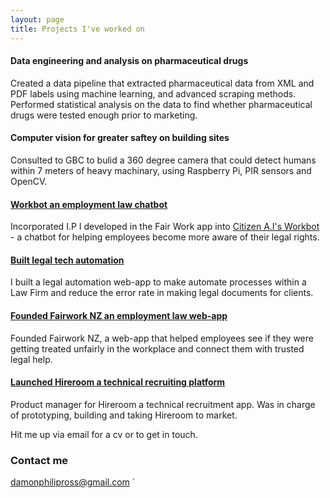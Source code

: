 ```yaml
---
layout: page
title: Projects I've worked on
---
```


#### Data engineering and analysis on pharmaceutical drugs

Created a data pipeline that extracted pharmaceutical data from XML and PDF labels using machine learning, and advanced scraping methods. Performed statistical analysis on the data to find whether pharmaceutical drugs were tested enough prior to
marketing.


#### Computer vision for greater saftey on building sites

Consulted to GBC to bulid a 360 degree camera that could detect humans within 7 meters of heavy machinary, using Raspberry Pi, PIR sensors and OpenCV.

#### [Workbot an employment law chatbot](/citizen-ai)

Incorporated I.P I developed in the Fair Work app into [Citizen A.I's Workbot]('https://workbot.nz/chat') - a chatbot for helping employees become
more aware of their legal rights.

#### [Built legal tech automation](/Inhouse-automation)

I built a legal automation web-app to make automate processes within a Law Firm and reduce the error rate in making legal documents for clients.


#### [Founded Fairwork NZ an employment law web-app](/fair-work-nz)

Founded Fairwork NZ, a web-app that helped employees see if they were getting treated unfairly in the
workplace and connect them with trusted legal help.

#### [Launched Hireroom a technical recruiting platform](/Hireoom)

Product manager for Hireroom a technical recruitment app. Was in charge of prototyping, building and taking Hireroom to market.


Hit me up via email for a cv or to get in touch.
### Contact me

[damonphilipross@gmail.com](mailto:damonphilipross@gmail.com)
`
